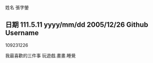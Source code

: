 姓名
張字鎣


日期
111.5.11
yyyy/mm/dd
2005/12/26
Github Username
---------------
109231226

我最喜歡的三件事
玩遊戲.畫畫.睡覺